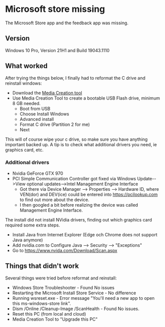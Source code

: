 # Microsoft store missing

The Microsoft Store app and the feedback app was missing.

## Version

Windows 10 Pro, Version 21H1 and Build 19043.1110

## What worked

After trying the things below, I finally had to reformat the C drive and reinstall windows:

- Download the [Media Creation tool](https://www.microsoft.com/software-download/windows10)
- Use Media Creation Tool to create a bootable USB Flash drive, minimum 8 GB needed.
  - Boot from USB
  - Choose Install Windows
  - Advanced install
  - Format C drive (Partition 2 for me)
  - Next

This will of course wipe your c drive, so make sure you have anything important backed up.
A tip is to check what additional drivers you need, ie graphics card, etc.

### Additional drivers

- Nvidia GeForce GTX 970
- PCI Simple Communication Controller got fixed via Windows Update-->View optional updates-->Intel Management Engine Interface
  - Got there via Device Manager --> Properties --> Hardware ID, where VEN(dor) and DEV(ice) could be entered into https://pcilookup.com to find out more about the device.
  - I then googled a bit before realizing the device was called Management Engine Interface.

The install did not install NVidia drivers, finding out which graphics card required some extra steps.

- Install Java from Internet Explorer (Edge och Chrome does not support Java anymore)
- Add nvidia.com to Configure Java --> Security --> "Exceptions"
- Go to <https://www.nvida.com/Download/Scan.aspx>

## Things that didn't work

Several things were tried before reformat and reinstall:

- Windows Store Troubleshooter - Found No issues
- Restarting the Microsoft Install Store Service - No difference
- Running wsreset.exe - Error message "You'll need a new app to open this ms-windows-store link".
- Dism /Online /Cleanup-Image /ScanHealth - Found No issues.
- Reset this PC (from local and cloud)
- Media Creation Tool to "Upgrade this PC"
